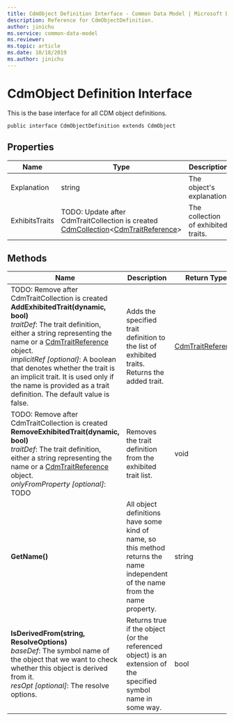 ```yaml
---
title: CdmObject Definition Interface - Common Data Model | Microsoft Docs
description: Reference for CdmObjectDefinition.
author: jinichu
ms.service: common-data-model
ms.reviewer: 
ms.topic: article
ms.date: 10/18/2019
ms.author: jinichu
---
```


# CdmObject Definition Interface

This is the base interface for all CDM object definitions.

```
public interface CdmObjectDefinition extends CdmObject
```

## Properties
|Name|Type|Description|
|---|---|---|
|Explanation|string|The object's explanation.|
|ExhibitsTraits|TODO: Update after CdmTraitCollection is created<br/>[CdmCollection](collection.md)\<[CdmTraitReference](traitreference.md)>|The collection of exhibited traits.|

## Methods
|Name|Description|Return Type|
|---|---|---|
|TODO: Remove after CdmTraitCollection is created<br/>**AddExhibitedTrait(dynamic, bool)**<br />*traitDef*: The trait definition, either a string representing the name or a [CdmTraitReference](traitreference.md) object.<br/>*implicitRef [optional]*: A boolean that denotes whether the trait is an implicit trait. It is used only if the name is provided as a trait definition. The default value is false.|Adds the specified trait definition to the list of exhibited traits. Returns the added trait.|[CdmTraitReference](traitreference.md)|
|TODO: Remove after CdmTraitCollection is created<br/>**RemoveExhibitedTrait(dynamic, bool)**<br />*traitDef*: The trait definition, either a string representing the name or a [CdmTraitReference](traitreference.md) object.<br />*onlyFromProperty [optional]*: TODO|Removes the trait definition from the exhibited trait list.|void|
|**GetName()**|All object definitions have some kind of name, so this method returns the name independent of the name from the name property.|string|
|**IsDerivedFrom(string, ResolveOptions)**<br/>*baseDef*: The symbol name of the object that we want to check whether this object is derived from it.<br/>*resOpt [optional]*: The resolve options.|Returns true if the object (or the referenced object) is an extension of the specified symbol name in some way.|bool|



